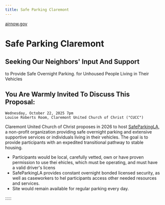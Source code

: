 ```yaml
---
title: Safe Parking Claremont
---
```


[airnow.gov](/img/ucc_logo.png)

# Safe Parking Claremont

## Seeking Our Neighbors' Input And Support
to Provide Safe Overnight Parking.
for Unhoused People Living in Their Vehicles

## You Are Warmly Invited To Discuss This Proposal:
```
Wednesday, October 22, 2025 7pm
Louise Roberts Room, Claremont United Church of Christ ("CUCC")
```

Claremont United Church of Christ proposes in 2026 to host [SafeParkingLA](https://safeparkingla.org/),
a non-profit organization providing safe overnight parking and extensive supportive services or individuals 
living in their vehicles. The goal is to provide participants with an expedited transitional pathway to stable housing.

- Participants would be local, carefully vetted, own or have proven permission to use thei ehicles, which must be operating, and must have a valid driver's licens
- SafeParkingLA provides constant overnight bonded licensed security, as well as caseworkers to hel participants access other needed resources and services.
- Site would remain available for regular parking every day.


:::::
